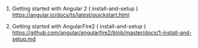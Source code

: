 1. Getting started with Angular 2 ( install-and-setup )
    https://angular.io/docs/ts/latest/quickstart.html

2. Getting started with AngularFire2 ( install-and-setup )
    https://github.com/angular/angularfire2/blob/master/docs/1-install-and-setup.md